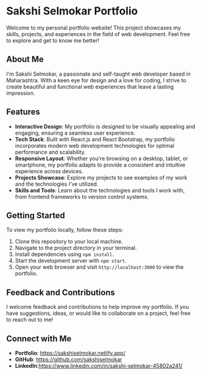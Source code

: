 
# Sakshi Selmokar Portfolio

Welcome to my personal portfolio website! This project showcases my skills, projects, and experiences in the field of web development. Feel free to explore and get to know me better!

## About Me

I'm Sakshi Selmokar, a passionate and self-taught web developer based in Maharashtra. With a keen eye for design and a love for coding, I strive to create beautiful and functional web experiences that leave a lasting impression.

## Features

- **Interactive Design**: My portfolio is designed to be visually appealing and engaging, ensuring a seamless user experience.
- **Tech Stack**: Built with React.js and React Bootstrap, my portfolio incorporates modern web development technologies for optimal performance and scalability.
- **Responsive Layout**: Whether you're browsing on a desktop, tablet, or smartphone, my portfolio adapts to provide a consistent and intuitive experience across devices.
- **Projects Showcase**: Explore my projects to see examples of my work and the technologies I've utilized.
- **Skills and Tools**: Learn about the technologies and tools I work with, from frontend frameworks to version control systems.

## Getting Started

To view my portfolio locally, follow these steps:

1. Clone this repository to your local machine.
2. Navigate to the project directory in your terminal.
3. Install dependencies using `npm install`.
4. Start the development server with `npm start`.
5. Open your web browser and visit `http://localhost:3000` to view the portfolio.

## Feedback and Contributions

I welcome feedback and contributions to help improve my portfolio. If you have suggestions, ideas, or would like to collaborate on a project, feel free to reach out to me!

## Connect with Me

- **Portfolio**: https://sakshiselmokar.netlify.app/
- **GitHub**: https://github.com/sakshiselmokar
- **LinkedIn**:https://www.linkedin.com/in/sakshi-selmokar-45802a241/
